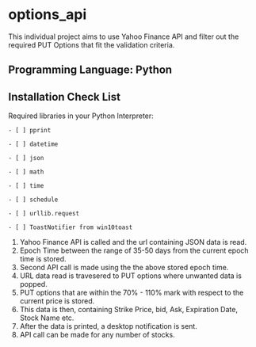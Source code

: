 # options_api
This individual project aims to use Yahoo Finance API and filter out the required PUT Options that fit the validation criteria.

## Programming Language: Python

## Installation Check List
Required libraries in your Python Interpreter:

    - [ ] pprint
    
    - [ ] datetime
    
    - [ ] json
    
    - [ ] math
    
    - [ ] time
        
    - [ ] schedule
    
    - [ ] urllib.request
    
    - [ ] ToastNotifier from win10toast 

1. Yahoo Finance API is called and the url containing JSON data is read.
2. Epoch Time between the range of 35-50 days from the current epoch time is stored.
3. Second API call is made using the the above stored epoch time.
4. URL data read is travesered to PUT options where unwanted data is popped.
5. PUT options that are within the 70% - 110% mark with respect to the current price is stored.
6. This data is then, containing Strike Price, bid, Ask, Expiration Date, Stock Name etc.
7. After the data is printed, a desktop notification is sent.
8. API call can be made for any number of stocks.
